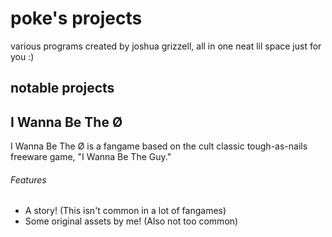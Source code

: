 # poke's projects
various programs created by joshua grizzell, all in one neat lil space just for you :)

## notable projects

## I Wanna Be The Ø
I Wanna Be The Ø is a fangame based on the cult classic tough-as-nails freeware game, "I Wanna Be The Guy."
###### Features
- A story! (This isn't common in a lot of fangames)
- Some original assets by me! (Also not too common)
